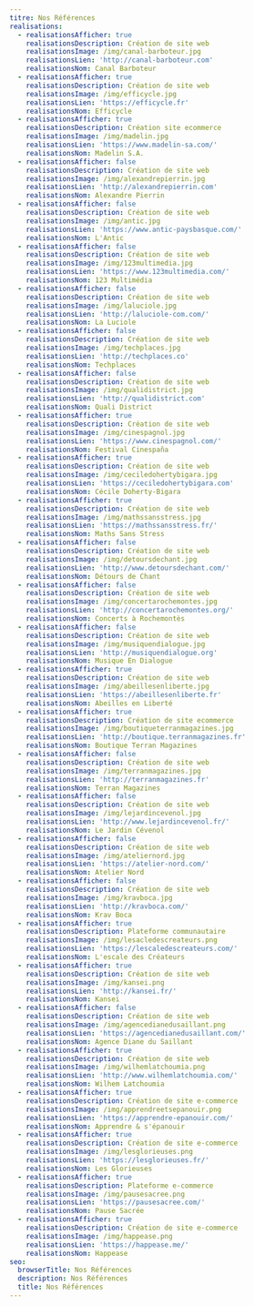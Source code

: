 ```yaml
---
titre: Nos Références
realisations:
  - realisationsAfficher: true
    realisationsDescription: Création de site web
    realisationsImage: /img/canal-barboteur.jpg
    realisationsLien: 'http://canal-barboteur.com'
    realisationsNom: Canal Barboteur
  - realisationsAfficher: true
    realisationsDescription: Création de site web
    realisationsImage: /img/efficycle.jpg
    realisationsLien: 'https://efficycle.fr'
    realisationsNom: Efficycle
  - realisationsAfficher: true
    realisationsDescription: Création site ecommerce
    realisationsImage: /img/madelin.jpg
    realisationsLien: 'https://www.madelin-sa.com/'
    realisationsNom: Madelin S.A.
  - realisationsAfficher: false
    realisationsDescription: Création de site web
    realisationsImage: /img/alexandrepierrin.jpg
    realisationsLien: 'http://alexandrepierrin.com'
    realisationsNom: Alexandre Pierrin
  - realisationsAfficher: false
    realisationsDescription: Création de site web
    realisationsImage: /img/antic.jpg
    realisationsLien: 'https://www.antic-paysbasque.com/'
    realisationsNom: L'Antic
  - realisationsAfficher: false
    realisationsDescription: Création de site web
    realisationsImage: /img/123multimedia.jpg
    realisationsLien: 'https://www.123multimedia.com/'
    realisationsNom: 123 Multimédia
  - realisationsAfficher: false
    realisationsDescription: Création de site web
    realisationsImage: /img/laluciole.jpg
    realisationsLien: 'http://laluciole-com.com/'
    realisationsNom: La Luciole
  - realisationsAfficher: false
    realisationsDescription: Création de site web
    realisationsImage: /img/techplaces.jpg
    realisationsLien: 'http://techplaces.co'
    realisationsNom: Techplaces
  - realisationsAfficher: false
    realisationsDescription: Création de site web
    realisationsImage: /img/qualidistrict.jpg
    realisationsLien: 'http://qualidistrict.com'
    realisationsNom: Quali District
  - realisationsAfficher: true
    realisationsDescription: Création de site web
    realisationsImage: /img/cinespagnol.jpg
    realisationsLien: 'https://www.cinespagnol.com/'
    realisationsNom: Festival Cinespaña
  - realisationsAfficher: true
    realisationsDescription: Création de site web
    realisationsImage: /img/ceciledohertybigara.jpg
    realisationsLien: 'https://ceciledohertybigara.com'
    realisationsNom: Cécile Doherty-Bigara
  - realisationsAfficher: true
    realisationsDescription: Création de site web
    realisationsImage: /img/mathssansstress.jpg
    realisationsLien: 'https://mathssansstress.fr/'
    realisationsNom: Maths Sans Stress
  - realisationsAfficher: false
    realisationsDescription: Création de site web
    realisationsImage: /img/detoursdechant.jpg
    realisationsLien: 'http://www.detoursdechant.com/'
    realisationsNom: Détours de Chant
  - realisationsAfficher: false
    realisationsDescription: Création de site web
    realisationsImage: /img/concertarochemontes.jpg
    realisationsLien: 'http://concertarochemontes.org/'
    realisationsNom: Concerts à Rochemontès
  - realisationsAfficher: false
    realisationsDescription: Création de site web
    realisationsImage: /img/musiquendialogue.jpg
    realisationsLien: 'http://musiquendialogue.org'
    realisationsNom: Musique En Dialogue
  - realisationsAfficher: true
    realisationsDescription: Création de site web
    realisationsImage: /img/abeillesenliberte.jpg
    realisationsLien: 'https://abeillesenliberte.fr'
    realisationsNom: Abeilles en Liberté
  - realisationsAfficher: true
    realisationsDescription: Création de site ecommerce
    realisationsImage: /img/boutiqueterranmagazines.jpg
    realisationsLien: 'http://boutique.terranmagazines.fr'
    realisationsNom: Boutique Terran Magazines
  - realisationsAfficher: false
    realisationsDescription: Création de site web
    realisationsImage: /img/terranmagazines.jpg
    realisationsLien: 'http://terranmagazines.fr'
    realisationsNom: Terran Magazines
  - realisationsAfficher: false
    realisationsDescription: Création de site web
    realisationsImage: /img/lejardincevenol.jpg
    realisationsLien: 'http://www.lejardincevenol.fr/'
    realisationsNom: Le Jardin Cévenol
  - realisationsAfficher: false
    realisationsDescription: Création de site web
    realisationsImage: /img/ateliernord.jpg
    realisationsLien: 'https://atelier-nord.com/'
    realisationsNom: Atelier Nord
  - realisationsAfficher: false
    realisationsDescription: Création de site web
    realisationsImage: /img/kravboca.jpg
    realisationsLien: 'http://kravboca.com/'
    realisationsNom: Krav Boca
  - realisationsAfficher: true
    realisationsDescription: Plateforme communautaire
    realisationsImage: /img/lesacledescreateurs.png
    realisationsLien: 'https://lescaledescreateurs.com/'
    realisationsNom: L'escale des Créateurs
  - realisationsAfficher: true
    realisationsDescription: Création de site web
    realisationsImage: /img/kansei.png
    realisationsLien: 'http://kansei.fr/'
    realisationsNom: Kansei
  - realisationsAfficher: false
    realisationsDescription: Création de site web
    realisationsImage: /img/agencedianedusaillant.png
    realisationsLien: 'https://agencedianedusaillant.com/'
    realisationsNom: Agence Diane du Saillant
  - realisationsAfficher: true
    realisationsDescription: Création de site web
    realisationsImage: /img/wilhemlatchoumia.png
    realisationsLien: 'http://www.wilhemlatchoumia.com/'
    realisationsNom: Wilhem Latchoumia
  - realisationsAfficher: true
    realisationsDescription: Création de site e-commerce
    realisationsImage: /img/apprendreetsepanouir.png
    realisationsLien: 'https://apprendre-epanouir.com/'
    realisationsNom: Apprendre & s'épanouir
  - realisationsAfficher: true
    realisationsDescription: Création de site e-commerce
    realisationsImage: /img/lesglorieuses.png
    realisationsLien: 'https://lesglorieuses.fr/'
    realisationsNom: Les Glorieuses
  - realisationsAfficher: true
    realisationsDescription: Plateforme e-commerce
    realisationsImage: /img/pausesacree.png
    realisationsLien: 'https://pausesacree.com/'
    realisationsNom: Pause Sacrée
  - realisationsAfficher: true
    realisationsDescription: Création de site e-commerce
    realisationsImage: /img/happease.png
    realisationsLien: 'https://happease.me/'
    realisationsNom: Happease
seo:
  browserTitle: Nos Références
  description: Nos Références
  title: Nos Références
---
```



